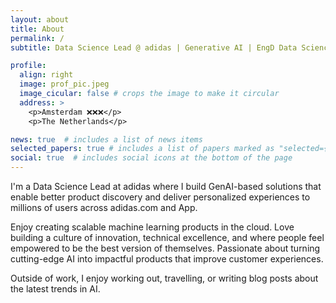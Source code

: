 ```yaml
---
layout: about
title: About
permalink: /
subtitle: Data Science Lead @ adidas | Generative AI | EngD Data Science

profile:
  align: right
  image: prof_pic.jpeg
  image_cicular: false # crops the image to make it circular
  address: >
    <p>Amsterdam ❌❌❌</p>
    <p>The Netherlands</p>

news: true  # includes a list of news items
selected_papers: true # includes a list of papers marked as "selected={true}"
social: true  # includes social icons at the bottom of the page
---
```


I'm a Data Science Lead at adidas where I build GenAI-based solutions that enable better product discovery and deliver personalized experiences to millions of users across adidas.com and App.

Enjoy creating scalable machine learning products in the cloud. Love building a culture of innovation, technical excellence, and where people feel empowered to be the best version of themselves. Passionate about turning cutting-edge AI into impactful products that improve customer experiences.

Outside of work, I enjoy working out, travelling, or writing blog posts about the latest trends in AI.
